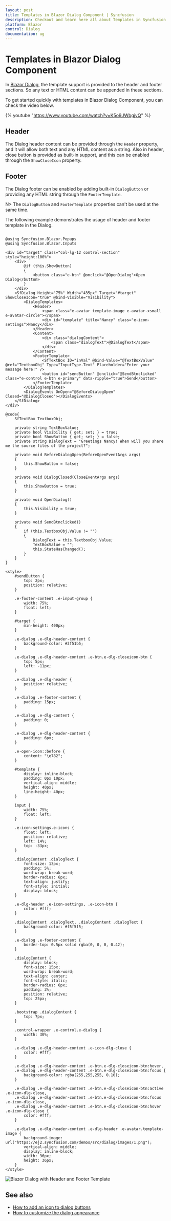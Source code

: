 ```yaml
---
layout: post
title: Templates in Blazor Dialog Component | Syncfusion
description: Checkout and learn here all about Templates in Syncfusion Blazor Dialog component and much more details.
platform: Blazor
control: Dialog
documentation: ug
---
```


# Templates in Blazor Dialog Component

In [Blazor Dialog](https://www.syncfusion.com/blazor-components/blazor-modal-dialog), the template support is provided to the header and footer sections. So any text or HTML content can be appended in these sections.

To get started quickly with templates in Blazor Dialog Component, you can check the video below.

{% youtube "https://www.youtube.com/watch?v=K5o9JWbgjvQ" %}

## Header

The Dialog header content can be provided through the `Header` property, and it will allow both text and any HTML content as a string. Also in header, close button is provided as built-in support, and this can be enabled through the `ShowCloseIcon` property.

## Footer

The Dialog footer can be enabled by adding built-in `DialogButton` or providing any HTML string through the `FooterTemplate`.

N> The `DialogButton` and `FooterTemplate` properties can't be used at the same time.

The following example demonstrates the usage of header and footer template in the Dialog.

```cshtml

@using Syncfusion.Blazor.Popups
@using Syncfusion.Blazor.Inputs

<div id="target" class="col-lg-12 control-section" style="height:100%">
    <div>
        @if (this.ShowButton)
        {
            <button class="e-btn" @onclick="@OpenDialog">Open Dialog</button>
        }
    </div>
    <SfDialog Height="75%" Width="435px" Target="#target" ShowCloseIcon="true" @bind-Visible="Visibility">
        <DialogTemplates>
            <Header>
                <span class="e-avatar template-image e-avatar-xsmall e-avatar-circle"></span>
                <div id="template" title="Nancy" class="e-icon-settings">Nancy</div>
            </Header>
            <Content>
                <div class="dialogContent">
                    <span class="dialogText">@DialogText</span>
                </div>
            </Content>
            <FooterTemplate>
                <SfTextBox ID="inVal" @bind-Value="@TextBoxValue" @ref="TextboxObj" Type="InputType.Text" Placeholder="Enter your message here!" />
                <button id="sendButton" @onclick="@SendBtnclicked" class="e-control e-btn e-primary" data-ripple="true">Send</button>
            </FooterTemplate>
        </DialogTemplates>
        <DialogEvents OnOpen="@BeforeDialogOpen" Closed="@DialogClosed"></DialogEvents>
    </SfDialog>
</div>

@code{
    SfTextBox TextboxObj;

    private string TextBoxValue;
    private bool Visibility { get; set; } = true;
    private bool ShowButton { get; set; } = false;
    private string DialogText = "Greetings Nancy! When will you share me the source files of the project?";

    private void BeforeDialogOpen(BeforeOpenEventArgs args)
    {
        this.ShowButton = false;
    }

    private void DialogClosed(CloseEventArgs args)
    {
        this.ShowButton = true;
    }

    private void OpenDialog()
    {
        this.Visibility = true;
    }

    private void SendBtnclicked()
    {
        if (this.TextboxObj.Value != "")
        {
            DialogText = this.TextboxObj.Value;
            TextBoxValue = "";
            this.StateHasChanged();
        }
    }
}

<style>
    #sendButton {
        top: 2px;
        position: relative;
    }

    .e-footer-content .e-input-group {
        width: 75%;
        float: left;
    }

    #target {
        min-height: 400px;
    }

    .e-dialog .e-dlg-header-content {
        background-color: #3f51b5;
    }

    .e-dialog .e-dlg-header-content .e-btn.e-dlg-closeicon-btn {
        top: 5px;
        left: -11px;
    }

    .e-dialog .e-dlg-header {
        position: relative;
    }

    .e-dialog .e-footer-content {
        padding: 15px;
    }

    .e-dialog .e-dlg-content {
        padding: 0;
    }

    .e-dialog .e-dlg-header-content {
        padding: 6px;
    }

    .e-open-icon::before {
        content: "\e782";
    }

    #template {
        display: inline-block;
        padding: 0px 10px;
        vertical-align: middle;
        height: 40px;
        line-height: 40px;
    }

    input {
        width: 75%;
        float: left;
    }

    .e-icon-settings.e-icons {
        float: left;
        position: relative;
        left: 14%;
        top: -33px;
    }

    .dialogContent .dialogText {
        font-size: 13px;
        padding: 5%;
        word-wrap: break-word;
        border-radius: 6px;
        text-align: justify;
        font-style: initial;
        display: block;
    }

    .e-dlg-header .e-icon-settings, .e-icon-btn {
        color: #fff;
    }

    .dialogContent .dialogText, .dialogContent .dialogText {
        background-color: #f5f5f5;
    }

    .e-dialog .e-footer-content {
        border-top: 0.5px solid rgba(0, 0, 0, 0.42);
    }

    .dialogContent {
        display: block;
        font-size: 15px;
        word-wrap: break-word;
        text-align: center;
        font-style: italic;
        border-radius: 6px;
        padding: 3%;
        position: relative;
        top: 25px;
    }

    .bootstrap .dialogContent {
        top: 7px;
    }

    .control-wrapper .e-control.e-dialog {
        width: 30%;
    }

    .e-dialog .e-dlg-header-content .e-icon-dlg-close {
        color: #fff;
    }

    .e-dialog .e-dlg-header-content .e-btn.e-dlg-closeicon-btn:hover,
    .e-dialog .e-dlg-header-content .e-btn.e-dlg-closeicon-btn:focus {
        background-color: rgba(255,255,255, 0.10);
    }

    .e-dialog .e-dlg-header-content .e-btn.e-dlg-closeicon-btn:active .e-icon-dlg-close,
    .e-dialog .e-dlg-header-content .e-btn.e-dlg-closeicon-btn:focus .e-icon-dlg-close,
    .e-dialog .e-dlg-header-content .e-btn.e-dlg-closeicon-btn:hover .e-icon-dlg-close {
        color: #fff;
    }

    .e-dialog .e-dlg-header-content .e-dlg-header .e-avatar.template-image {
        background-image: url("https://ej2.syncfusion.com/demos/src/dialog/images/1.png");
        vertical-align: middle;
        display: inline-block;
        width: 36px;
        height: 36px;
    }
</style>

```



![Blazor Dialog with Header and Footer Template](./images/blazor-dialog-header-footer-template.png)

## See also

* [How to add an icon to dialog buttons](./how-to/add-an-icons-to-dialog-buttons)
* [How to customize the dialog appearance](./how-to/customize-the-dialog-appearance)